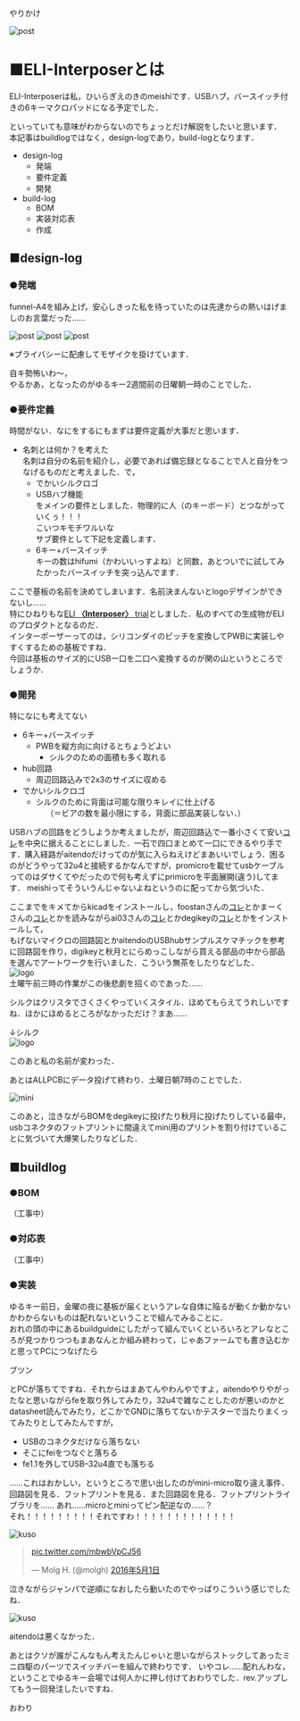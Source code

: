 やりかけ

![post](https://github.com/HiragiEnoki/iroiro/blob/master/interposer/P1000738.JPG)

# ■ELI-Interposerとは

ELI-Interposerは私，ひいらぎえのきのmeishiです．USBハブ，バースイッチ付きの6キーマクロパッドになる予定でした．  

といっていても意味がわからないのでちょっとだけ解説をしたいと思います．  本記事はbuildlogではなく，design-logであり，build-logとなります．

- design-log
	- 発端
	- 要件定義
	- 開発
- build-log
	- BOM
	- 実装対応表
	- 作成


## ■design-log  

### ●発端
funnel-A4を組み上げ，安心しきった私を待っていたのは先達からの熱いはげましのお言葉だった……

![post](https://github.com/HiragiEnoki/iroiro/blob/master/interposer/postA.JPG)
![post](https://github.com/HiragiEnoki/iroiro/blob/master/interposer/repA.JPG)
![post](https://github.com/HiragiEnoki/iroiro/blob/master/interposer/repB.JPG)

※プライバシーに配慮してモザイクを掛けています．

自キ勢怖いわ～，  
やるかあ，となったのがゆるキー2週間前の日曜朝一時のことでした．


### ●要件定義

時間がない．なにをするにもまずは要件定義が大事だと思います．  
- 名刺とは何か？を考えた  
	名刺は自分の名前を紹介し，必要であれば備忘録となることで人と自分をつなげるものだと考えました．で，  
	- でかいシルクロゴ
	- USBハブ機能  
をメインの要件としました．物理的に人（のキーボード）とつながっていくぅ！！！  
こいつキモチワルいな  
サブ要件として下記を定義します．  
	- 6キー+バースイッチ  
キーの数はhifumi（かわいいっすよね）と同数，あとついでに試してみたかったバースイッチを突っ込んでます．  

ここで基板の名前を決めてしまいます．名前決まんないとlogoデザインができないし……  
特にひねりもな<u>ELI **〈Interposer〉** trial</u>としました．私のすべての生成物がELIのプロダクトとなるのだ．  
インターポーザーってのは，シリコンダイのピッチを変換してPWBに実装しやすくするための基板ですね．  
今回は基板のサイズ的にUSB一口を二口へ変換するのが関の山というところでしょうか．




### ●開発
特になにも考えてない  

- 6キー+バースイッチ  
	- PWBを縦方向に向けるとちょうどよい
		- シルクのための面積も多く取れる
- hub回路
	- 周辺回路込みで2x3のサイズに収める
- でかいシルクロゴ
	- シルクのために背面は可能な限りキレイに仕上げる  
　	（＝ビアの数を最小限にする，背面に部品実装しない．）

USBハブの回路をどうしようか考えましたが，周辺回路込で一番小さくて安い[コレ](http://www.aitendo.com/product/16185)を中央に据えることにしました．一石で四口まとめて一口にできるやり手です．購入経路がaitendoだけってのが気に入らねえけどまあいいでしょう．困るのがどうやって32u4と接続するかなんですが，promicroを載せてusbケーブルってのはダサくてやだったので何も考えずにprimicroを平面展開(違う)してます．  meishiってそういうんじゃないよねというのに配ってから気づいた．

ここまでをキメてからkicadをインストールし，foostanさんの[コレ](https://github.com/foostan/mkbd/blob/master/developers_guide/developrs_guide_jp.md)とかまーくさんの[コレ](https://marksard.github.io/2019/04/25/about-treadstone32/)とかを読みながらai03さんの[コレ](https://wiki.ai03.me/books/pcb-design/page/list-of-kicad-keyboard-parts-libraries)とかdegikeyの[コレ](https://www.digikey.jp/ja/resources/design-tools/kicad)とかをインストールして，  
もげないマイクロの回路図とかaitendoのUSBhubサンプルスケマチックを参考に回路図を作り，digikeyと秋月とにらめっこしながら買える部品の中から部品を選んでアートワークを行いました．こういう無茶をしたりなどした．  
![logo](https://github.com/HiragiEnoki/iroiro/blob/master/interposer/D9Dbc5SU8AIf7vv.png)  
土曜午前三時の作業がこの後悲劇を招くのであった……

シルクはクリスタでさくさくやっていくスタイル．ほめてもらえてうれしいですね．ほかにほめるところがなかっただけ？まあ……  

↓シルク  
![logo](https://github.com/HiragiEnoki/iroiro/blob/master/interposer/Interposerlogolight-1p5%20(1).jpg)

このあと私の名前が変わった．

あとはALLPCBにデータ投げて終わり．土曜日朝7時のことでした．

![mini](https://github.com/HiragiEnoki/iroiro/blob/master/interposer/dakkou.JPG)



このあと，泣きながらBOMをdegikeyに投げたり秋月に投げたりしている最中，usbコネクタのフットプリントに間違えてmini用のプリントを割り付けていることに気づいて大爆笑したりなどした．

## ■buildlog
### ●BOM
（工事中）
### ●対応表
（工事中）


### ●実装
ゆるキー前日，金曜の夜に基板が届くというアレな自体に陥るが動くか動かないかわからないものは配れないということで組んでみることに．  
おれの頭の中にあるbuildguideにしたがって組んでいくといろいろとアレなところが見つかりつつもまあなんとか組み終わって，じゃあファームでも書き込むかと思ってPCにつなげたら  

ブツン

とPCが落ちてですね．それからはまあてんやわんやですよ，aitendoやりやがったなと思いながらfeを取り外してみたり，32u4で雑なことしたのが悪いのかとdatasheet読んでみたり，どこかでGNDに落ちてないかテスターで当たりまくってみたりとしてみたんですが，  
- USBのコネクタだけなら落ちない
- そこにfeiをつなぐと落ちる
- fe1.1を外してUSB–32u4直でも落ちる

……これはおかしい，というところで思い出したのがmini-micro取り違え事件．回路図を見る．フットプリントを見る．また回路図を見る．フットプリントライブラリを……  あれ……microとminiってピン配逆なの……？  
それ！！！！！！！！！それですわ！！！！！！！！！！！！！  

![kuso](https://github.com/HiragiEnoki/iroiro/blob/master/interposer/dainasi.JPG)
<blockquote class="twitter-tweet" data-lang="ja"><p lang="und" dir="ltr"><a href="https://t.co/mbwbVpCJ56">pic.twitter.com/mbwbVpCJ56</a></p>&mdash; Molg H. (@molgh) <a href="https://twitter.com/molgh/status/726854917214879744?ref_src=twsrc%5Etfw">2016年5月1日</a></blockquote>


泣きながらジャンパで逆順になおしたら動いたのでやっぱりこういう感じでしたね．  

![kuso](https://github.com/HiragiEnoki/iroiro/blob/master/interposer/P1000734.JPG)

aitendoは悪くなかった．

あとはクソが誰がこんなもん考えたんじゃいと思いながらストックしてあったミニ四駆のパーツでスイッチバーを組んで終わりです．
いやコレ……配れんわな，ということでゆるキー会場では何人かに押し付けておわりでした．rev.アップしてもう一回発注したいですね．


おわり
